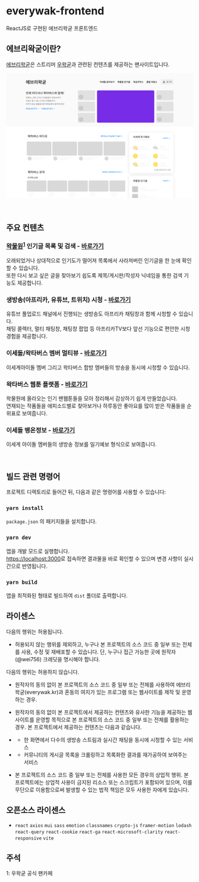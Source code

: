 # everywak-frontend

ReactJS로 구현된 에브리왁굳 프론트엔드

## 에브리왁굳이란?

[에브리왁굳](https://beta.everywak.kr/)은 스트리머 [우왁굳](https://twitch.tv/woowakgood)과 관련된 컨텐츠를 제공하는 팬사이트입니다.

![메인 스크린샷](./screenshots/everywak_main.png)

<br />

## 주요 컨텐츠

### [왁물원](https://cafe.naver.com/steamindiegame)<sup>[1](#footnote_1)</sup> 인기글 목록 및 검색 - [바로가기](https://beta.everywak.kr/bestwakki)

오래되었거나 상대적으로 인기도가 떨어져 목록에서 사라져버린 인기글을 한 눈에 확인할 수 있습니다.\
또한 다시 보고 싶은 글을 찾아보기 쉽도록 제목/게시판/작성자 닉네임을 통한 검색 기능도 제공합니다.

### 생방송(아프리카, 유튜브, 트위치) 시청 - [바로가기](https://beta.everywak.kr/live)

유튜브 풀업로드 채널에서 진행되는 생방송도 아프리카 채팅창과 함께 시청할 수 있습니다.\
채팅 콜렉터, 멀티 채팅창, 채팅창 팝업 등 아프리카TV보다 앞선 기능으로 편안한 시청 경험을 제공합니다.

### 이세돌/왁타버스 멤버 멀티뷰 - [바로가기](https://beta.everywak.kr/withlive)

이세계아이돌 멤버 그리고 왁타버스 합방 멤버들의 방송을 동시에 시청할 수 있습니다.

### 왁타버스 웹툰 플랫폼 - [바로가기](https://beta.everywak.kr/waktoon)

왁물원에 올라오는 인기 팬웹툰들을 모아 정리해서 감상하기 쉽게 만들었습니다.\
연재되는 작품들을 에피소드별로 찾아보거나 하루동안 좋아요를 많이 받은 작품들을 순위표로 보여줍니다.

### 이세돌 뱅온정보 - [바로가기](https://beta.everywak.kr/weather)

이세계 아이돌 멤버들의 생방송 정보를 일기예보 형식으로 보여줍니다.

<br>

## 빌드 관련 명령어

프로젝트 디렉토리로 들어간 뒤, 다음과 같은 명령어를 사용할 수 있습니다:

### `yarn install`

`package.json` 의 패키지들을 설치합니다.

### `yarn dev`

앱을 개발 모드로 실행합니다.\
[https://localhost:3000](https://localhost:3000)로 접속하면 결과물을 바로 확인할 수 있으며 변경 사항이 실시간으로 반영됩니다.

### `yarn build`

앱을 최적화된 형태로 빌드하여 `dist` 폴더로 출력합니다.

## 라이센스

다음의 행위는 허용됩니다.

- 허용되지 않는 행위를 제외하고, 누구나 본 프로젝트의 소스 코드 중 일부 또는 전체를 사용, 수정 및 재배포할 수 있습니다. 단, 누구나 접근 가능한 곳에 원작자(@wei756) 크레딧을 명시해야 합니다.

다음의 행위는 허용하지 않습니다.

- 원작자의 동의 없이 본 프로젝트의 소스 코드 중 일부 또는 전체를 사용하여 에브리왁굳(everywak.kr)과 혼동의 여지가 있는 프로그램 또는 웹사이트를 제작 및 운영하는 경우.

- 원작자의 동의 없이 본 프로젝트에서 제공하는 컨텐츠와 유사한 기능을 제공하는 웹사이트를 운영할 목적으로 본 프로젝트의 소스 코드 중 일부 또는 전체를 활용하는 경우. 본 프로젝트에서 제공하는 컨텐츠는 다음과 같습니다.

- - 한 화면에서 다수의 생방송 스트림과 실시간 채팅을 동시에 시청할 수 있는 서비스

- - 커뮤니티의 게시글 목록을 크롤링하고 목록화한 결과를 재가공하여 보여주는 서비스

- 본 프로젝트의 소스 코드 중 일부 또는 전체를 사용한 모든 경우의 상업적 행위. 본 프로젝트에는 상업적 사용이 금지된 리소스 또는 스크립트가 포함되어 있으며, 이를 무단으로 이용함으로써 발생할 수 있는 법적 책임은 모두 사용한 자에게 있습니다.

## 오픈소스 라이센스

- `react`
  `axios`
  `mui`
  `sass`
  `emotion`
  `classnames`
  `crypto-js`
  `framer-motion`
  `lodash`
  `react-query`
  `react-cookie`
  `react-ga`
  `react-microsoft-clarity`
  `react-responsive`
  `vite`

## 주석

<a name="footnote_1">1</a>: 우왁굳 공식 팬카페
